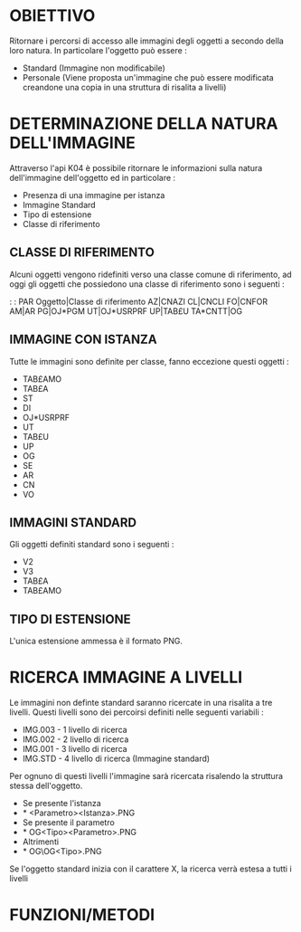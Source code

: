 # OBIETTIVO
Ritornare i percorsi di accesso alle immagini degli oggetti a secondo della loro natura.
In particolare l'oggetto può essere : 
-  Standard   (Immagine non modificabile)
-  Personale  (Viene proposta un'immagine che può essere modificata creandone una copia in una
              struttura di risalita a livelli)

# DETERMINAZIONE DELLA NATURA DELL'IMMAGINE
Attraverso l'api K04 è possibile ritornare le informazioni sulla natura dell'immagine dell'oggetto
ed in particolare : 
-  Presenza di una immagine per istanza
-  Immagine Standard
-  Tipo di estensione
-  Classe di riferimento

## CLASSE DI RIFERIMENTO
Alcuni oggetti vengono ridefiniti verso una classe comune di riferimento, ad oggi gli oggetti che
possiedono una classe di riferimento sono i seguenti : 

 :  : PAR
Oggetto|Classe di riferimento
AZ|CNAZI
CL|CNCLI
FO|CNFOR
AM|AR
PG|OJ\*PGM
UT|OJ\*USRPRF
UP|TAB£U
TA\*CNTT|OG


## IMMAGINE CON ISTANZA
Tutte le immagini sono definite per classe, fanno eccezione questi oggetti : 
-  TAB£AMO
-  TAB£A
-  ST
-  DI
-  OJ\*USRPRF
-  UT
-  TAB£U
-  UP
-  OG
-  SE
-  AR
-  CN
-  VO

## IMMAGINI STANDARD
Gli oggetti definiti standard sono i seguenti : 
-  V2
-  V3
-  TAB£A
-  TAB£AMO

## TIPO DI ESTENSIONE
L'unica estensione ammessa è il formato PNG.

# RICERCA IMMAGINE A LIVELLI
Le immagini non definte standard saranno ricercate in una risalita a tre livelli.
Questi livelli sono dei percoirsi definiti nelle seguenti variabili : 
-  IMG.003 - 1 livello di ricerca
-  IMG.002 - 2 livello di ricerca
-  IMG.001 - 3 livello di ricerca
-  IMG.STD - 4 livello di ricerca (Immagine standard)

Per ognuno di questi livelli l'immagine sarà ricercata risalendo la struttura stessa dell'oggetto.
-  Se presente l'istanza
- \* <Tipo>\<Parametro>\<Istanza>.PNG
-  Se presente il parametro
- \* OG\<Tipo>\<Parametro>.PNG
-  Altrimenti
- \* OG\OG\<Tipo>.PNG

Se l'oggetto standard inizia con il carattere X, la ricerca verrà estesa a tutti i livelli

# FUNZIONI/METODI


